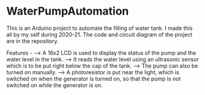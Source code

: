 # WaterPumpAutomation
This is an Arduino project to automate the filling of water tank. I made this all by my self during 2020-21.
The code and circuit diagram of the project are in the repository.

Features -
--> A 16x2 LCD is used to display the status of the pump and the water level in the tank.
--> It reads the water level using an ultrasonic sensor which is to be put right below the cap of the tank.
--> The pump can also be turned on manually.
--> A photoresistor is put near the light, which is switched on when the generator is turned on, so that the pump is not switched on while the generator is on.
